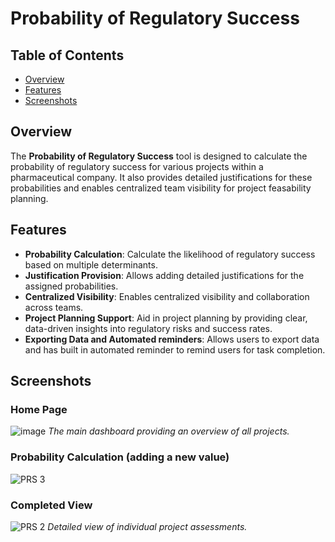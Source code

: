 # Probability of Regulatory Success

## Table of Contents
- [Overview](#overview)
- [Features](#features)
- [Screenshots](#screenshots)

## Overview

The **Probability of Regulatory Success** tool is designed to calculate the probability of regulatory success for various projects within a pharmaceutical company. It also provides detailed justifications for these probabilities and enables centralized team visibility for project feasability planning.

## Features

- **Probability Calculation**: Calculate the likelihood of regulatory success based on multiple determinants.
- **Justification Provision**: Allows adding detailed justifications for the assigned probabilities.
- **Centralized Visibility**: Enables centralized visibility and collaboration across teams.
- **Project Planning Support**: Aid in project planning by providing clear, data-driven insights into regulatory risks and success rates.
- **Exporting Data and Automated reminders**: Allows users to export data and has built in automated reminder to remind users for task completion.

## Screenshots

### Home Page
![image](https://github.com/AnonymousHippo21/PowerApps/assets/169428076/5d77c57e-ea46-46f2-8814-7036b85753b8)
*The main dashboard providing an overview of all projects.*

### Probability Calculation (adding a new value)
![PRS 3](https://github.com/AnonymousHippo21/PowerApps/assets/169428076/7b328044-e8d9-46c5-81a0-d7aae1ede0ee)

### Completed View
![PRS 2](https://github.com/AnonymousHippo21/PowerApps/assets/169428076/fca82030-cbf6-44f7-ba72-17b70a1d1cec)
*Detailed view of individual project assessments.*

